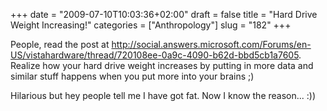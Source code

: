 +++
date = "2009-07-10T10:03:36+02:00"
draft = false
title = "Hard Drive Weight Increasing!"
categories = ["Anthropology"]
slug = "182"
+++

People, read the post at <a href="http://social.answers.microsoft.com/Forums/en-US/vistahardware/thread/720108ee-0a9c-4090-b62d-bbd5cb1a7605" target="_self">http://social.answers.microsoft.com/Forums/en-US/vistahardware/thread/720108ee-0a9c-4090-b62d-bbd5cb1a7605</a>. Realize how your hard drive weight increases by putting in more data and similar stuff happens when you put more into your brains ;)

Hilarious but hey people tell me I have got fat. Now I know the reason... :))
